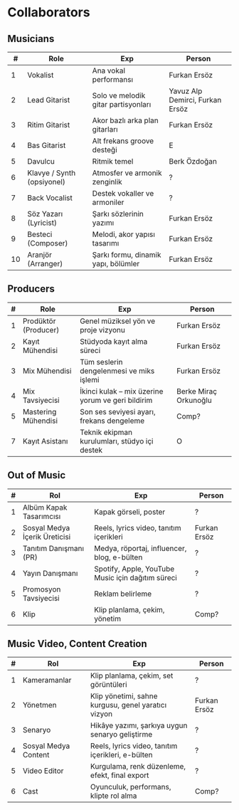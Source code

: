 # Collaborators

## Musicians
| #  | Role                          | Exp                                                       | Person |
|----|------------------------------|----------------------------------------------------------------|--------------|
| 1  | Vokalist                     | Ana vokal performansı                                           | Furkan Ersöz             |
| 2  | Lead Gitarist               | Solo ve melodik gitar partisyonları                             | Yavuz Alp Demirci, Furkan Ersöz             |
| 3  | Ritim Gitarist              | Akor bazlı arka plan gitarları                                  | Furkan Ersöz             |
| 4  | Bas Gitarist                | Alt frekans groove desteği                                      | E             |
| 5  | Davulcu                     | Ritmik temel                                                     | Berk Özdoğan             |
| 6  | Klavye / Synth (opsiyonel)  | Atmosfer ve armonik zenginlik                                   | ?             |
| 7  | Back Vocalist               | Destek vokaller ve armoniler                                    | ?             |
| 8  | Söz Yazarı (Lyricist)       | Şarkı sözlerinin yazımı                                         | Furkan Ersöz             |
| 9  | Besteci (Composer)          | Melodi, akor yapısı tasarımı                                    | Furkan Ersöz             |
| 10 | Aranjör (Arranger)          | Şarkı formu, dinamik yapı, bölümler                             | Furkan Ersöz             |

## Producers
| #  | Role                          | Exp                                                       | Person |
|----|------------------------------|----------------------------------------------------------------|--------------|
| 1  | Prodüktör (Producer)         | Genel müziksel yön ve proje vizyonu                             | Furkan Ersöz            |
| 2  | Kayıt Mühendisi              | Stüdyoda kayıt alma süreci                                      | Furkan Ersöz             |
| 3  | Mix Mühendisi                | Tüm seslerin dengelenmesi ve miks işlemi                        | Furkan Ersöz              |
| 4  | Mix Tavsiyecisi              | İkinci kulak – mix üzerine yorum ve geri bildirim               | Berke Miraç Orkunoğlu             |
| 5  | Mastering Mühendisi          | Son ses seviyesi ayarı, frekans dengeleme                       | Comp?             |
| 7  | Kayıt Asistanı               | Teknik ekipman kurulumları, stüdyo içi destek                   | O             |

## Out of Music
| #  | Rol                          | Exp                                                       | Person |
|----|------------------------------|----------------------------------------------------------------|--------------|
| 1  | Albüm Kapak Tasarımcısı      | Kapak görseli, poster                                     | ?             |
| 2  | Sosyal Medya İçerik Üreticisi| Reels, lyrics video, tanıtım içerikleri                         | Furkan Ersöz |
| 3  | Tanıtım Danışmanı (PR)       | Medya, röportaj, influencer, blog, e-bülten                     | ?             |
| 4  | Yayın Danışmanı              | Spotify, Apple, YouTube Music için dağıtım süreci               | ?             |
| 5  | Promosyon Tavsiyecisi        | Reklam belirleme                     | ?             |
| 6  | Klip                         | Klip planlama, çekim, yönetim                                   | Comp?             |

## Music Video, Content Creation
| # | Rol                  | Exp                                                 | Person       |
| - | -------------------- | --------------------------------------------------- | ------------ |
| 1 | Kameramanlar         | Klip planlama, çekim, set görüntüleri               | ?            |
| 2 | Yönetmen             | Klip yönetimi, sahne kurgusu, genel yaratıcı vizyon | Furkan Ersöz |
| 3 | Senaryo              | Hikâye yazımı, şarkıya uygun senaryo geliştirme     | ?            |
| 4 | Sosyal Medya Content | Reels, lyrics video, tanıtım içerikleri, e-bülten   | ?            |
| 5 | Video Editor         | Kurgulama, renk düzenleme, efekt, final export      | ?            |
| 6 | Cast                 | Oyunculuk, performans, klipte rol alma              | Comp?        |

